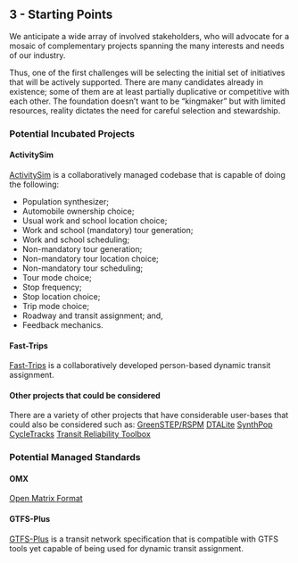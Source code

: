 ## 3 - Starting Points

We anticipate a wide array of involved stakeholders, who will advocate for a mosaic of complementary projects spanning the many interests and needs of our industry.

Thus, one of the first challenges will be selecting the initial set of initiatives that will be actively supported. There are many candidates already in existence; some of them are at least partially duplicative or competitive with each other. The foundation doesn’t want to be “kingmaker” but with limited resources, reality dictates the need for careful selection and stewardship.

### Potential Incubated Projects

#### ActivitySim

[ActivitySim](http://github.com/UDST/activitysim) is a collaboratively managed codebase that is capable of doing the following:
* Population synthesizer; 
* Automobile ownership choice;
* Usual work and school location choice;
* Work and school (mandatory) tour generation;
* Work and school scheduling;
* Non-mandatory tour generation;
* Non-mandatory tour location choice;
* Non-mandatory tour scheduling;
* Tour mode choice;
* Stop frequency;
* Stop location choice;
* Trip mode choice;
* Roadway and transit assignment; and,
* Feedback mechanics.

#### Fast-Trips

[Fast-Trips](https://github.com/MetropolitanTransportationCommission/fast-trips) is a collaboratively developed person-based dynamic transit assignment.


#### Other projects that could be considered

There are a variety of other projects that have considerable user-bases that could also be considered such as:
[GreenSTEP/RSPM](https://github.com/gregorbj/RSPM)
[DTALite](https://sites.google.com/site/dtalite/)
[SynthPop](https://github.com/UDST/synthpop)
[CycleTracks](https://github.com/sfcta/CycleTracks)
[Transit Reliability Toolbox](https://github.com/sfcta/delay_distribution)

### Potential Managed Standards

#### OMX

[Open Matrix Format](https://sites.google.com/site/openmodeldata/)

#### GTFS-Plus

[GTFS-Plus](https://github.com/osplanning-data-standards/GTFS-PLUS) is a transit network specification that is compatible with GTFS tools yet capable of being used for dynamic transit assignment.



